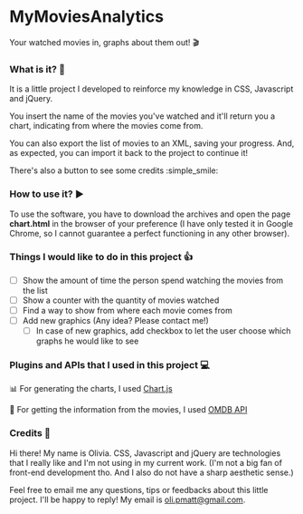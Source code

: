 # MyMoviesAnalytics
Your watched movies in, graphs about them out! :clapper:

### What is it? :thought_balloon:
It is a little project I developed to reinforce my knowledge in CSS, Javascript and jQuery.

You insert the name of the movies you've watched and it'll return you a chart, indicating from where the movies come from.

You can also export the list of movies to an XML, saving your progress. And, as expected, you can import it back to the project to continue it!

There's also a button to see some credits :simple_smile:

### How to use it? :arrow_forward:

To use the software, you have to download the archives and open the page **chart.html** in the browser of your preference (I have only tested it in Google Chrome, so I cannot guarantee a perfect functioning in any other browser).

### Things I would like to do in this project :+1:

- [ ] Show the amount of time the person spend watching the movies from the list
- [ ] Show a counter with the quantity of movies watched
- [ ] Find a way to show from where each movie comes from
- [ ] Add new graphics (Any idea? Please contact me!)
  - [ ] In case of new graphics, add checkbox to let the user choose which graphs he would like to see
  
### Plugins and APIs that I used in this project :computer:

:bar_chart: For generating the charts, I used [Chart.js](https://www.chartjs.org/)

:movie_camera: For getting the information from the movies, I used [OMDB API](http://www.omdbapi.com/)
  
### Credits :raising_hand:

Hi there! My name is Olivia. CSS, Javascript and jQuery are technologies that I really like and I'm not using in my current work. (I'm not a big fan of front-end development tho. And I also do not have a sharp aesthetic sense.)

Feel free to email me any questions, tips or feedbacks about this little project. I'll be happy to reply! My email is oli.pmatt@gmail.com.
